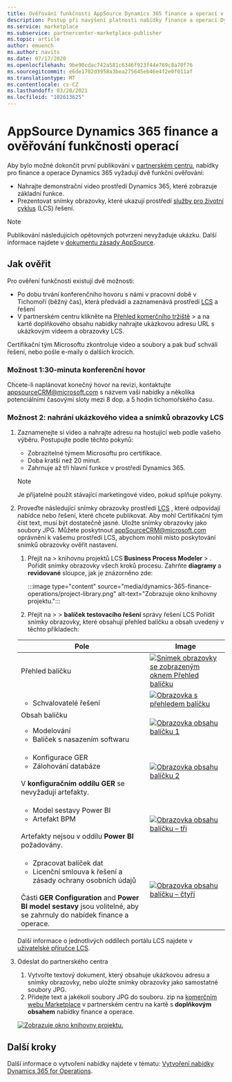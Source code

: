 ```yaml
---
title: Ověřování funkčnosti AppSource Dynamics 365 finance a operací v Azure Marketplace.
description: Postup při navýšení platnosti nabídky finance a operací Dynamics 365 v Azure Marketplace.
ms.service: marketplace
ms.subservice: partnercenter-marketplace-publisher
ms.topic: article
author: emuench
ms.author: navits
ms.date: 07/17/2020
ms.openlocfilehash: 9be90cdac742a581c6346f923f44e769c8a70f76
ms.sourcegitcommit: e6de1702d3958a3bea275645eb46e4f2e0f011af
ms.translationtype: MT
ms.contentlocale: cs-CZ
ms.lasthandoff: 03/20/2021
ms.locfileid: "102613625"
---
```

# <a name="appsource-dynamics-365-finance-and-operations-functional-validation"></a>AppSource Dynamics 365 finance a ověřování funkčnosti operací

Aby bylo možné dokončit první publikování v [partnerském centru](https://partner.microsoft.com/dashboard/home), nabídky pro finance a operace Dynamics 365 vyžadují dvě funkční ověřování:

- Nahrajte demonstrační video prostředí Dynamics 365, které zobrazuje základní funkce.
- Prezentovat snímky obrazovky, které ukazují prostředí [služby pro životní cyklus](https://lcs.dynamics.com/) (LCS) řešení.

> [!NOTE]
> Publikování následujících opětovných potvrzení nevyžaduje ukázku. Další informace najdete v [dokumentu zásady AppSource](/legal/marketplace/certification-policies#1440-dynamics-365-finance-ops).

## <a name="how-to-validate"></a>Jak ověřit

Pro ověření funkčnosti existují dvě možnosti:

- Po dobu trvání konferenčního hovoru s námi v pracovní době v Tichomoří (běžný čas), která předvádí a zaznamenává prostředí [LCS](https://lcs.dynamics.com/) a řešení
- V partnerském centru klikněte na [Přehled komerčního tržiště](https://partner.microsoft.com/dashboard/commercial-marketplace/overview)  >   a na kartě doplňkového obsahu nabídky nahrajte ukázkovou adresu URL s ukázkovým videem a obrazovky LCS.

Certifikační tým Microsoftu zkontroluje video a soubory a pak buď schválí řešení, nebo pošle e-maily o dalších krocích.

### <a name="option-1-30-minute-conference-call"></a>Možnost 1:30-minuta konferenční hovor

Chcete-li naplánovat konečný hovor na revizi, kontaktujte [appsourceCRM@microsoft.com](mailto:appsourceCRM@microsoft.com) s názvem vaší nabídky a několika potenciálními časovými sloty mezi 8 dop. a 5 hodin tichomořského času.

### <a name="option-2-upload-a-demo-video-and-lcs-screenshots"></a>Možnost 2: nahrání ukázkového videa a snímků obrazovky LCS

1. Zaznamenejte si video a nahrajte adresu na hostující web podle vašeho výběru. Postupujte podle těchto pokynů:

    - Zobrazitelné týmem Microsoftu pro certifikace.
    - Doba kratší než 20 minut.
    - Zahrnuje až tři hlavní funkce v prostředí Dynamics 365.

    > [!NOTE]
    > Je přijatelné použít stávající marketingové video, pokud splňuje pokyny.

2. Proveďte následující snímky obrazovky prostředí [LCS](https://lcs.dynamics.com/) , které odpovídají nabídce nebo řešení, které chcete publikovat. Aby mohl Certifikační tým číst text, musí být dostatečně jasné. Uložte snímky obrazovky jako soubory JPG. Můžete poskytnout [appSourceCRM@microsoft.com](mailto:appSourceCRM@microsoft.com) oprávnění k vašemu prostředí LCS, abychom mohli místo poskytování snímků obrazovky ověřit nastavení.

    1. Přejít na   >  knihovnu projektů LCS **Business Process Modeler**  >  . Pořídit snímky obrazovky všech kroků procesu. Zahrňte **diagramy** a **revidované** sloupce, jak je znázorněno zde:

       :::image type="content" source="media/dynamics-365-finance-operations/project-library.png" alt-text="Zobrazuje okno knihovny projektu.":::

      2. Přejít na   >    >  **balíček testovacího řešení** správy řešení LCS Pořídit snímky obrazovky, které obsahují přehled balíčku a obsah uvedený v těchto příkladech:

    | Pole | Image |
    | --- | --- |
    | Přehled balíčku | [![Snímek obrazovky se zobrazeným oknem Přehled balíčku](media/dynamics-365-finance-operations/package-overview-45.png)](media/dynamics-365-finance-operations/package-overview.png#lightbox) |
    | <ul><li>Schvalovatelé řešení</li></ul> | [![Obrazovka s přehledem balíčku](media/dynamics-365-finance-operations/solution-approvers-45.png)](media/dynamics-365-finance-operations/solution-approvers.png#lightbox) |
    | Obsah balíčku<ul><li>Modelování</li><li>Balíček s nasazením softwaru</li></ul> | [![Obrazovka obsahu balíčku 1](media/dynamics-365-finance-operations/package-contents-1-45.png)](media/dynamics-365-finance-operations/package-contents-1.png#lightbox) |
    | <ul><li>Konfigurace GER</li><li>Zálohování databáze</li></ul><br>V **konfiguračním oddílu GER** se nevyžadují artefakty. | [![Obrazovka obsahu balíčku 2](media/dynamics-365-finance-operations/package-contents-2-45.png)](media/dynamics-365-finance-operations/package-contents-2.png#lightbox) |
    | <ul><li>Model sestavy Power BI</li><li>Artefakt BPM</li></ul><br>Artefakty nejsou v oddílu **Power BI** požadovány. | [![Obrazovka obsahu balíčku – tři](media/dynamics-365-finance-operations/package-contents-3-45.png)](media/dynamics-365-finance-operations/package-contents-3.png#lightbox) |
    | <ul><li>Zpracovat balíček dat</li><li>Licenční smlouva k řešení a zásady ochrany osobních údajů</li></ul><br>Části **GER Configuration** and **Power BI model sestavy** jsou volitelné, aby se zahrnuly do nabídek finance a operace. | [![Obrazovka obsahu balíčku – čtyři](media/dynamics-365-finance-operations/package-contents-4-45.png)](media/dynamics-365-finance-operations/package-contents-4.png#lightbox) |

    Další informace o jednotlivých oddílech portálu LCS najdete v [uživatelské příručce LCS](/dynamics365/fin-ops-core/dev-itpro/lifecycle-services/lcs-user-guide).

3. Odeslat do partnerského centra

    1. Vytvořte textový dokument, který obsahuje ukázkovou adresu a snímky obrazovky, nebo uložte snímky obrazovky jako samostatné soubory JPG.
    2. Přidejte text a jakékoli soubory JPG do souboru. zip na [komerčním webu Marketplace](https://partner.microsoft.com/dashboard/commercial-marketplace/overview) v partnerském centru na kartě s **doplňkovým obsahem** nabídky finance a operace.

    [![Zobrazuje okno knihovny projektu.](media/dynamics-365-finance-operations/supplemental-content.png)](media/dynamics-365-finance-operations/supplemental-content.png#lightbox)

## <a name="next-steps"></a>Další kroky

Další informace o vytvoření nabídky najdete v tématu: [Vytvoření nabídky Dynamics 365 for Operations](./partner-center-portal/create-new-operations-offer.md).